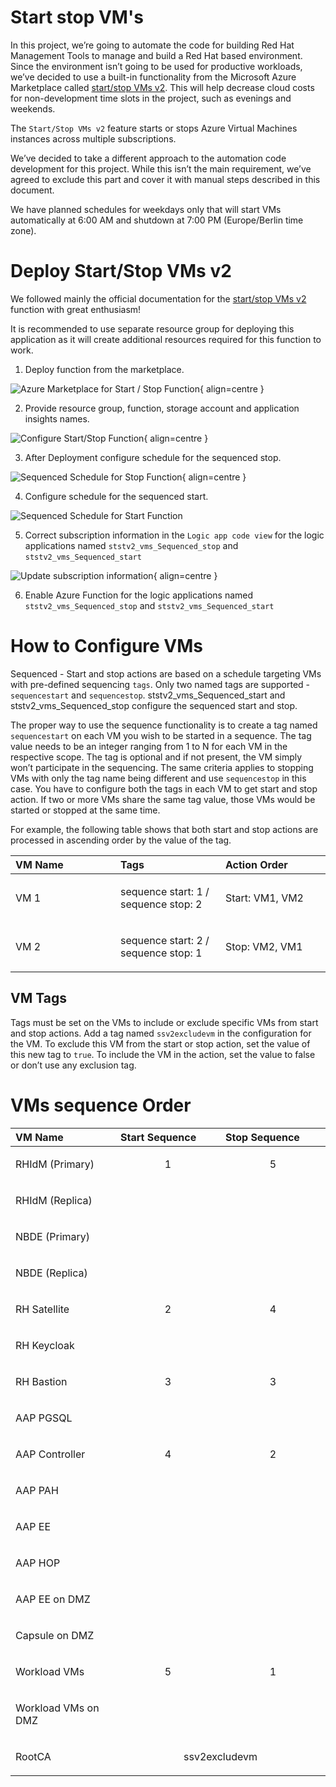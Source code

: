 # Start stop VM's

In this project, we’re going to automate the code for building Red Hat Management Tools to manage and build a Red Hat based environment. Since
the environment isn’t going to be used for productive workloads, we’ve decided to use a built-in functionality from the Microsoft Azure
Marketplace called [start/stop VMs v2](https://learn.microsoft.com/en-us/azure/azure-functions/start-stop-vms/overview#overview).
This will help decrease cloud costs for non-development time slots in the project, such as evenings and weekends.

The `Start/Stop VMs v2` feature starts or stops Azure Virtual Machines instances across multiple subscriptions.

We’ve decided to take a different approach to the automation code development for this project. While this isn’t the main requirement, we’ve agreed to exclude this part and cover it with manual steps described in this document.

We have planned schedules for weekdays only that will start VMs automatically at 6:00 AM and shutdown at 7:00 PM (Europe/Berlin time zone).

# Deploy Start/Stop VMs v2

We followed mainly the official documentation for the [start/stop VMs v2](https://learn.microsoft.com/en-us/azure/azure-functions/start-stop-vms/overview#overview) function with great enthusiasm!

It is recommended to use separate resource group for deploying this application as it will create additional resources required for this function to work.

1. Deploy function from the marketplace.

![Azure Marketplace for Start / Stop Function](images/azure_start_stop1.png){ align=centre }

2. Provide resource group, function, storage account and application insights names.

![Configure Start/Stop Function](images/azure_start_stop2.png){ align=centre }

3. After Deployment configure schedule for the sequenced stop.

![Sequenced Schedule for Stop Function](images/azure_start_stop3.png){ align=centre }

4. Configure schedule for the sequenced start.

![Sequenced Schedule for Start Function](images/azure_start_stop4.png)

5. Correct subscription information in the `Logic app code view` for the logic applications named `ststv2_vms_Sequenced_stop` and `ststv2_vms_Sequenced_start`

![Update subscription information](images/azure_start_stop5.png){ align=centre }

6. Enable Azure Function for the logic applications named `ststv2_vms_Sequenced_stop` and `ststv2_vms_Sequenced_start`

# How to Configure VMs

Sequenced - Start and stop actions are based on a schedule targeting VMs
with pre-defined sequencing `tags`. Only two named tags are supported -
`sequencestart` and `sequencestop`. ststv2\_vms\_Sequenced\_start and
ststv2\_vms\_Sequenced\_stop configure the sequenced start and stop.

The proper way to use the sequence functionality is to create a tag
named `sequencestart` on each VM you wish to be started in a sequence.
The tag value needs to be an integer ranging from 1 to N for each VM in
the respective scope. The tag is optional and if not present, the VM
simply won’t participate in the sequencing. The same criteria applies to
stopping VMs with only the tag name being different and use
`sequencestop` in this case. You have to configure both the tags in each
VM to get start and stop action. If two or more VMs share the same tag
value, those VMs would be started or stopped at the same time.

For example, the following table shows that both start and stop actions
are processed in ascending order by the value of the tag.

<table>
<colgroup>
<col style="width: 33%" />
<col style="width: 33%" />
<col style="width: 33%" />
</colgroup>
<thead>
<tr class="header">
<th style="text-align: left;">VM Name</th>
<th style="text-align: left;">Tags</th>
<th style="text-align: left;">Action Order</th>
</tr>
</thead>
<tbody>
<tr class="odd">
<td style="text-align: left;"><p>VM 1</p></td>
<td style="text-align: left;"><p>sequence start: 1 / sequence stop:
2</p></td>
<td style="text-align: left;"><p>Start: VM1, VM2</p></td>
</tr>
<tr class="even">
<td style="text-align: left;"><p>VM 2</p></td>
<td style="text-align: left;"><p>sequence start: 2 / sequence stop:
1</p></td>
<td style="text-align: left;"><p>Stop: VM2, VM1</p></td>
</tr>
</tbody>
</table>

## VM Tags

Tags must be set on the VMs to include or exclude specific VMs from
start and stop actions. Add a tag named `ssv2excludevm` in the
configuration for the VM. To exclude this VM from the start or stop
action, set the value of this new tag to `true`. To include the VM in
the action, set the value to false or don’t use any exclusion tag.

# VMs sequence Order

<table>
<colgroup>
<col style="width: 33%" />
<col style="width: 33%" />
<col style="width: 33%" />
</colgroup>
<thead>
<tr class="header">
<th style="text-align: left;">VM Name</th>
<th style="text-align: left;">Start Sequence</th>
<th style="text-align: left;">Stop Sequence</th>
</tr>
</thead>
<tbody>
<tr class="odd">
<td style="text-align: left;"><p>RHIdM (Primary)</p></td>
<td style="text-align: center;"><p>1</p></td>
<td style="text-align: center;"><p>5</p></td>
</tr>
<tr class="even">
<td style="text-align: left;"><p>RHIdM (Replica)</p></td>
<td></td>
<td></td>
</tr>
<tr class="odd">
<td style="text-align: left;"><p>NBDE (Primary)</p></td>
<td></td>
<td></td>
</tr>
<tr class="even">
<td style="text-align: left;"><p>NBDE (Replica)</p></td>
<td></td>
<td></td>
</tr>
<tr class="odd">
<td style="text-align: left;"><p>RH Satellite</p></td>
<td style="text-align: center;"><p>2</p></td>
<td style="text-align: center;"><p>4</p></td>
</tr>
<tr class="even">
<td style="text-align: left;"><p>RH Keycloak</p></td>
<td></td>
<td></td>
</tr>
<tr class="odd">
<td style="text-align: left;"><p>RH Bastion</p></td>
<td style="text-align: center;"><p>3</p></td>
<td style="text-align: center;"><p>3</p></td>
</tr>
<tr class="even">
<td style="text-align: left;"><p>AAP PGSQL</p></td>
<td></td>
<td></td>
</tr>
<tr class="odd">
<td style="text-align: left;"><p>AAP Controller</p></td>
<td style="text-align: center;"><p>4</p></td>
<td style="text-align: center;"><p>2</p></td>
</tr>
<tr class="even">
<td style="text-align: left;"><p>AAP PAH</p></td>
<td></td>
<td></td>
</tr>
<tr class="odd">
<td style="text-align: left;"><p>AAP EE</p></td>
<td></td>
<td></td>
</tr>
<tr class="even">
<td style="text-align: left;"><p>AAP HOP</p></td>
<td></td>
<td></td>
</tr>
<tr class="odd">
<td style="text-align: left;"><p>AAP EE on DMZ</p></td>
<td></td>
<td></td>
</tr>
<tr class="even">
<td style="text-align: left;"><p>Capsule on DMZ</p></td>
<td></td>
<td></td>
</tr>
<tr class="odd">
<td style="text-align: left;"><p>Workload VMs</p></td>
<td style="text-align: center;"><p>5</p></td>
<td style="text-align: center;"><p>1</p></td>
</tr>
<tr class="even">
<td style="text-align: left;"><p>Workload VMs on DMZ</p></td>
<td></td>
<td></td>
</tr>
<tr class="odd">
<td style="text-align: left;"><p>RootCA</p></td>
<td colspan="2" style="text-align: center;"><p>ssv2excludevm</p></td>
</tr>
</tbody>
</table>
